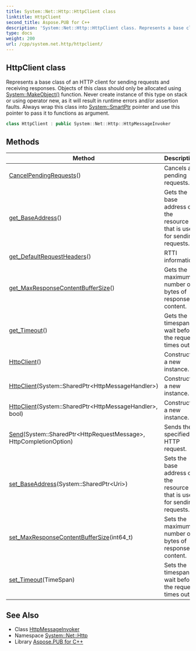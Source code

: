 ```yaml
---
title: System::Net::Http::HttpClient class
linktitle: HttpClient
second_title: Aspose.PUB for C++
description: 'System::Net::Http::HttpClient class. Represents a base class of an HTTP client for sending requests and receiving responses. Objects of this class should only be allocated using System::MakeObject() function. Never create instance of this type on stack or using operator new, as it will result in runtime errors and/or assertion faults. Always wrap this class into System::SmartPtr pointer and use this pointer to pass it to functions as argument in C++.'
type: docs
weight: 200
url: /cpp/system.net.http/httpclient/
---
```

## HttpClient class


Represents a base class of an HTTP client for sending requests and receiving responses. Objects of this class should only be allocated using [System::MakeObject()](../../system/makeobject/) function. Never create instance of this type on stack or using operator new, as it will result in runtime errors and/or assertion faults. Always wrap this class into [System::SmartPtr](../../system/smartptr/) pointer and use this pointer to pass it to functions as argument.

```cpp
class HttpClient : public System::Net::Http::HttpMessageInvoker
```

## Methods

| Method | Description |
| --- | --- |
| [CancelPendingRequests](./cancelpendingrequests/)() | Cancels all pending requests. |
| [get_BaseAddress](./get_baseaddress/)() | Gets the base address of the resource that is used for sending requests. |
| [get_DefaultRequestHeaders](./get_defaultrequestheaders/)() | RTTI information. |
| [get_MaxResponseContentBufferSize](./get_maxresponsecontentbuffersize/)() | Gets the maximum number of bytes of response content. |
| [get_Timeout](./get_timeout/)() | Gets the timespan to wait before the request times out. |
| [HttpClient](./httpclient/)() | Constructs a new instance. |
| [HttpClient](./httpclient/)(System::SharedPtr\<HttpMessageHandler\>) | Constructs a new instance. |
| [HttpClient](./httpclient/)(System::SharedPtr\<HttpMessageHandler\>, bool) | Constructs a new instance. |
| [Send](./send/)(System::SharedPtr\<HttpRequestMessage\>, HttpCompletionOption) | Sends the specified HTTP request. |
| [set_BaseAddress](./set_baseaddress/)(System::SharedPtr\<Uri\>) | Sets the base address of the resource that is used for sending requests. |
| [set_MaxResponseContentBufferSize](./set_maxresponsecontentbuffersize/)(int64_t) | Sets the maximum number of bytes of response content. |
| [set_Timeout](./set_timeout/)(TimeSpan) | Sets the timespan to wait before the request times out. |
## See Also

* Class [HttpMessageInvoker](../httpmessageinvoker/)
* Namespace [System::Net::Http](../)
* Library [Aspose.PUB for C++](../../)
